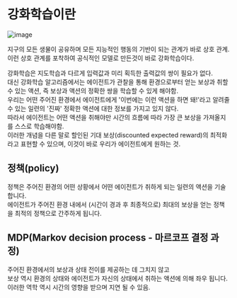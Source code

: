 # 강화학습이란

![image](https://user-images.githubusercontent.com/37290818/149753370-17184858-8289-4d2d-a43b-2c08e39ca2e6.png)

지구의 모든 생물이 공유하며 모든 지능적인 행동의 기반이 되는 관계가 바로 상호 관계. \
이런 상호 관계를 포착하여 공식적인 모델로 만든것이 바로 강화학습이다.


강화학습은 지도학습과 다르게 입력값과 미리 획득한 출력값의 쌍이 필요가 없다.\
대신 강화학습 알고리즘에서는 에이전트가 관찰을 통해 환경으로부터 얻는 보상과 취할 수 있는 액션, 즉 보상과 액션의 정확한 쌍을 학습할 수 있게 해야함.\
우리는 어떤 주어진 환경에서 에이전트에게 '이번에는 이런 액션을 하면 돼!'라고 알려줄 수 있는 일련의 '진짜' 정확한 액션에 대한 정보를 가지고 있지 않다.\
따라서 에이전트는 어떤 액션을 취해야만 시간의 흐름에 따라 가장 큰 보상을 가져올지를 스스로 학습해야함.\
이러한 개념을 다른 말로 할인된 기대 보상(discounted expected reward)의 최적화라고 표현할 수 있으며, 이것이 바로 우리가 에이전트에게 원하는 것.

## 정책(policy)

정책은 주어진 환경의 어떤 상황에서 어떤 에이전트가 취하게 되는 일련의 액션을 기술합니다.\
에이전트가 주어진 환경 내에서 (시간이 경과 후 최종적으로) 최대의 보상을 얻는 정책을 최적의 정책으로 간주하게 됩니다.

## MDP(Markov decision process - 마르코프 결정 과정)
주어진 환경에서의 보상과 상태 전이를 제공하는 데 그치지 않고\
보상 역시 환경의 상태와 에이전트가 자신의 상태에서 취하는 액션에 의해 좌우 됩니다.\
이러한 역학 역시 시간의 영향을 받으며 지연 될 수 있음.
